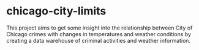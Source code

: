 chicago-city-limits
===================

This project aims to get some insight into the relationship between City of Chicago crimes with changes in temperatures and weather conditions by creating a data warehouse of criminal activities and weather information.
